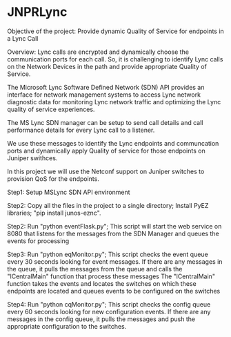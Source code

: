 # JNPRLync
Objective of the project: Provide dynamic Quality of Service for endpoints in a Lync Call


Overview:
Lync calls are encrypted and dynamically choose the communication ports for each call. So, it is challenging to identify Lync calls on the Network Devices in the path and provide appropriate Quality of Service. 

The Microsoft Lync Software Defined Network (SDN) API provides an interface for network management systems to access Lync network diagnostic data for monitoring Lync network traffic and optimizing the Lync quality of service experiences.

The MS Lync SDN manager can be setup to send call details and call performance details for every Lync call to a listener.

We use these messages to identify the Lync endpoints and communcation ports and dynamically apply Quality of service for those endpoints on Juniper swithces. 

In this project we will use the Netconf support on Juniper switches to provision QoS for the endpoints. 


Step1:
Setup MSLync SDN API environment

Step2:
Copy all the files in the project to a single directory;
Install PyEZ libraries; "pip install junos-eznc".


Step2:
Run "python eventFlask.py"; 
This script will start the web service on 8080 that listens for the messages from the SDN Manager and queues the events for processing

Step3:
Run "python eqMonitor.py"; 
This script checks the event queue every 30 seconds looking for event messages. If there are any messages in the queue, it pulls the messages from the queue and calls the "lCentralMain" function that process these messages
The "lCentralMain" function takes the events and locates the switches on which these endpoints are located and queues events to be configured on the switches

Step4:
Run "python cqMonitor.py";
This script checks the config queue every 60 seconds looking for new configuration events. If there are any messages in the config queue, it pulls the messages and push the appropriate configuration to the switches.





